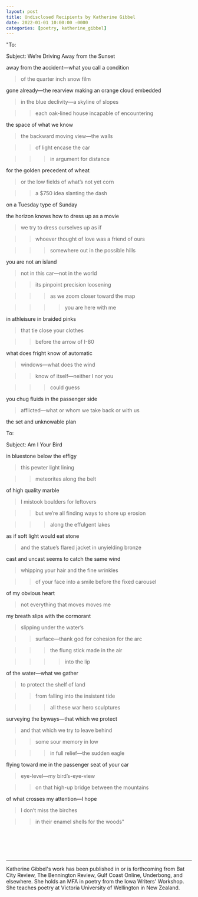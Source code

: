 ```yaml
---
layout: post
title: Undisclosed Recipients by Katherine Gibbel
date: 2022-01-01 10:00:00 -0000
categories: [poetry, katherine_gibbel]
---
```

<div class="poem">
"To: 		<undisclosed "recipients">

Subject: 	We’re Driving Away from the Sunset

away from the accident—what you call a condition

>of the quarter inch snow film 

gone already—the rearview making an orange cloud embedded

>in the blue declivity—a skyline of slopes

>>each oak-lined house incapable of encountering

the space of what we know

>the backward moving view—the walls

>>of light encase the car

>>>in argument for distance 

for the golden precedent of wheat

>or the low fields of what’s not yet corn

>>a $750 idea slanting the dash 

on a Tuesday type of Sunday

the horizon knows how to dress up as a movie

>we try to dress ourselves up as if

>>whoever thought of love was a friend of ours

>>>somewhere out in the possible hills

you are not an island

>not in this car—not in the world

>>its pinpoint precision loosening

>>>as we zoom closer toward the map

>>>>you are here with me

in athleisure in braided pinks

>that tie close your clothes 

>>before the arrow of I-80

what does fright know of automatic

>windows—what does the wind

>>know of itself—neither I nor you

>>>could guess

you chug fluids in the passenger side

>afflicted—what or whom we take back or with us

the set and unknowable plan

To: 		<undisclosed recipients> 

Subject:	Am I Your Bird

in bluestone below the effigy 

>this pewter light lining

>>meteorites along the belt

of high quality marble

>I mistook boulders for leftovers

>>but we’re all finding ways to shore up erosion

>>>along the effulgent lakes 

as if soft light would eat stone

>and the statue’s flared jacket in unyielding bronze

cast and uncast seems to catch the same wind

>whipping your hair and the fine wrinkles 

>>of your face into a smile before the fixed carousel

of my obvious heart 

>not everything that moves moves me

my breath slips with the cormorant

>slipping under the water’s

>>surface—thank god for cohesion for the arc

>>>the flung stick made in the air

>>>>into the lip

of the water—what we gather

>to protect the shelf of land

>>from falling into the insistent tide

>>>all these war hero sculptures

surveying the byways—that which we protect

>and that which we try to leave behind

>>some sour memory in low

>>>in full relief—the sudden eagle

flying toward me in the passenger seat of your car

>eye-level—my bird’s-eye-view

>>on that high-up bridge between the mountains

of what crosses my attention—I hope

>I don’t miss the birches 

>>in their enamel shells for the woods"
</div>
<br><br>
<br><br>
<hr>
Katherine Gibbel's work has been published in or is forthcoming from Bat City Review, The Bennington Review, Gulf Coast Online, Underbong, and elsewhere. She holds an MFA in poetry from the Iowa Writers' Workshop. She teaches poetry at Victoria University of Wellington in New Zealand.

